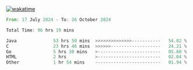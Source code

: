 [![wakatime](https://wakatime.com/badge/user/5970ac98-85fb-4bfd-a7d8-142e7d5bd274.svg)](https://wakatime.com/@5970ac98-85fb-4bfd-a7d8-142e7d5bd274)

<!--START_SECTION:waka-->

```rust
From: 17 July 2024 - To: 26 October 2024

Total Time: 96 hrs 19 mins

Java              53 hrs 50 mins  >>>>>>>>>>>>>>-----------   54.82 %
C                 23 hrs 46 mins  >>>>>>-------------------   24.21 %
Go                5 hrs 30 mins   >------------------------   05.60 %
HTML              2 hrs           >------------------------   02.04 %
Other             1 hr 54 mins    -------------------------   01.94 %
```

<!--END_SECTION:waka-->
